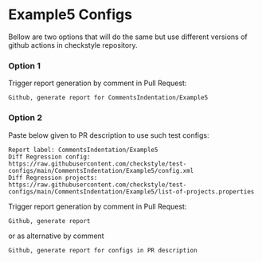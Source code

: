 # Example5 Configs

Bellow are two options that will do the same but use different versions
of github actions in checkstyle repository.


### Option 1
Trigger report generation by comment in Pull Request:
```
Github, generate report for CommentsIndentation/Example5
```

### Option 2

Paste below given to PR description to use such test configs:
```
Report label: CommentsIndentation/Example5
Diff Regression config: https://raw.githubusercontent.com/checkstyle/test-configs/main/CommentsIndentation/Example5/config.xml
Diff Regression projects: https://raw.githubusercontent.com/checkstyle/test-configs/main/CommentsIndentation/Example5/list-of-projects.properties
```

Trigger report generation by comment in Pull Request:
```
Github, generate report
```
or as alternative by comment
```
Github, generate report for configs in PR description
```
